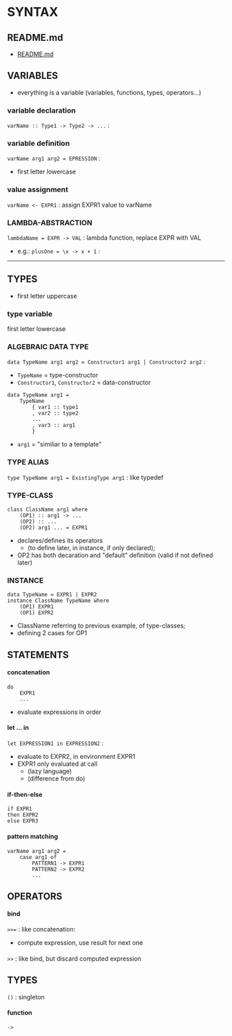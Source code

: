 # SYNTAX

## README.md  
*	[README.md](./README.md)  

## VARIABLES
*	everything is a variable (variables, functions, types, operators...)
### variable declaration
`varName :: Type1 -> Type2 -> ...` : 
### variable definition
`varName arg1 arg2 = EPRESSION` : 
*	first letter lowercase
### value assignment
`varName <- EXPR1` : assign EXPR1 value to varName  
### LAMBDA-ABSTRACTION
`lambdaName = EXPR -> VAL` : lambda function, replace EXPR with VAL  
*	e.g.: `plusOne = \x -> x + 1` : 

---

## TYPES
*	first letter uppercase

### type variable
first letter lowercase

### ALGEBRAIC DATA TYPE
`data TypeName arg1 arg2 = Constructor1 arg1 | Constructor2 arg2` :   
*	`TypeName` = type-constructor  
*	`Constructor1`, `Constructor2` = data-constructor  
```
data TypeName arg1 = 
	TypeName
		{ var1 :: type1
		, var2 :: type2
		...
		, var3 :: arg1
		}
```
*	`arg1` = "similiar to a template"  

### TYPE ALIAS
`type TypeName arg1 = ExistingType arg1` : like typedef  
### TYPE-CLASS
```
class ClassName arg1 where
	(OP1) :: arg1 -> ...
	(OP2) :: ...
	(OP2) arg1 ... = EXPR1
```
*	declares/defines its operators  
	*	(to define later, in instance, if only declared);  
*	OP2 has both decaration and "default" definition (valid if not defined later)  
### INSTANCE
```
data TypeName = EXPR1 | EXPR2
instance ClassName TypeName where
	(OP1) EXPR1
	(OP1) EXPR2
```
*	ClassName referring to previous example, of type-classes;  
*	defining 2 cases for OP1  

## STATEMENTS
#### concatenation
```
do
	EXPR1
	...
```
*	evaluate expressions in order  
#### let ... in
`let EXPRESSION1 in EXPRESSION2` :
*	evaluate to EXPR2, in environment EXPR1  
*	EXPR1 only evaluated at call  
	*	(lazy language)
	*	(difference from do)  
#### if-then-else
```
if EXPR1
then EXPR2
else EXPR3
```
#### pattern matching
```
varName arg1 arg2 = 
	case arg1 of
		PATTERN1 -> EXPR1
		PATTERN2 -> EXPR2
		...
```


## OPERATORS
#### bind
`>>=` : like concatenation:
*	compute expression, use result for next one  
#### 
`>>` : like bind, but discard computed expression  

## TYPES
`()` : singleton
#### function
`->`

